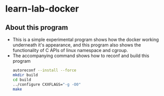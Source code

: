# learn-lab-docker
## About this program
- This is a simple experimental program shows how the docker working underneath it's appearance, and this program also shows the functionality of C APIs of linux namespace and cgroup. 
- The accompanying command shows how to reconf and build this program
  ```bash
  autoreconf --install --force
  mkdir build
  cd build
  ../configure CXXFLAGS="-g -O0"
  make
  ```
